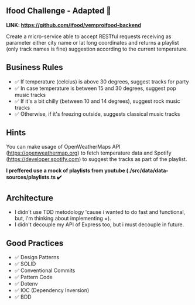 ## Ifood Challenge - Adapted 🎵

<b>LINK: https://github.com/ifood/vemproifood-backend</b>

<p>Create a micro-service able to accept RESTful requests receiving as parameter
either city name or lat long coordinates and returns a playlist (only track
names is fine) suggestion according to the current temperature.</p>


## Business Rules
  - ✅ If temperature (celcius) is above 30 degrees, suggest tracks for party
  - ✅ In case temperature is between 15 and 30 degrees, suggest pop music tracks
  - ✅ If it's a bit chilly (between 10 and 14 degrees), suggest rock music tracks
  - ✅ Otherwise, if it's freezing outside, suggests classical music tracks


## Hints
You can make usage of OpenWeatherMaps API (https://openweathermap.org) to fetch
temperature data and Spotify (https://developer.spotify.com) to suggest the
tracks as part of the playlist.

<b>I preffered use a mock of playlists from youtube (./src/data/data-sources/playlists.ts ✔️</b>

## Architecture
  - I didn't use TDD metodology 'cause i wanted to do fast and functional, but, i'm thinking about implementing =).
  - I didn't decouple my API of Express too, but i must decouple in future.

## Good Practices
  - ✅ Design Patterns
  - ✅ SOLID
  - ✅ Conventional Commits
  - ✅ Pattern Code
  - ✅ Dotenv
  - ✅ IOC (Dependency Inversion)
  - ✅ BDD 